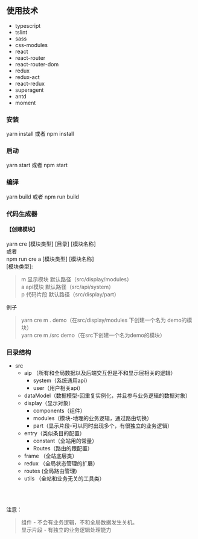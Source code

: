 ## 使用技术
  * typescript
  * tslint
  * sass
  * css-modules
  * react
  * react-router
  * react-router-dom
  * redux
  * redux-act
  * react-redux
  * superagent
  * antd
  * moment

### 安装
yarn install 或者 npm install

### 启动
yarn start 或者 npm start

### 编译
yarn build 或者 npm run build

### 代码生成器
#### 【创建模块】
yarn cre [模块类型] [目录] [模块名称] <br>
或者 <br>
npm run cre a [模块类型] [模块名称] <br>
[模块类型]:
> m 显示模块  默认路径（src/display/modules）<br>
> a api模块  默认路径（src/api/system）<br>
> p 代码片段  默认路径（src/display/part）<br>

例子
>yarn cre m . demo（在src/display/modules 下创建一个名为 demo的模块）<br>
>yarn cre m /src demo（在src下创建一个名为demo的模块）

### 目录结构
* src
  * aip （所有和全局数据以及后端交互但是不和显示层相关的逻辑）
    * system（系统通用api）
    * user（用户相关api）
  * dataModel（数据模型-回重复实例化，并且参与业务逻辑的数据对象）
  * display（显示对象）
    * components（组件）
    * modules（模块-地理的业务逻辑，通过路由切换）
    * part（显示片段-可以同时出现多个，有很独立的业务逻辑）
  * entry（类似条目的配置）
    * constant（全站用的常量）
    * Routes（路由的跟配置）
  * frame （全站底层类）
  * redux （全局状态管理的扩展）
  * routes (全局路由管理)
  * utils （全站和业务无关的工具类）

<br/><br/>

注意：
> 组件 - 不会有业务逻辑，不和全局数据发生关机。<br/>
> 显示片段 - 有独立的业务逻辑处理能力